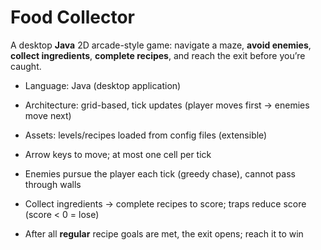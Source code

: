 # Food Collector

A desktop **Java** 2D arcade-style game: navigate a maze, **avoid enemies**, **collect ingredients**, **complete recipes**, and reach the exit before you’re caught.

- Language: Java (desktop application)
- Architecture: grid-based, tick updates (player moves first → enemies move next)
- Assets: levels/recipes loaded from config files (extensible)

- Arrow keys to move; at most one cell per tick
- Enemies pursue the player each tick (greedy chase), cannot pass through walls
- Collect ingredients → complete recipes to score; traps reduce score (score < 0 = lose)
- After all **regular** recipe goals are met, the exit opens; reach it to win
